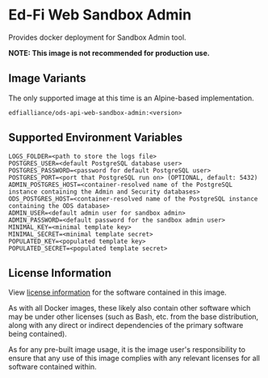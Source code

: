 # Ed-Fi Web Sandbox Admin
Provides docker deployment for Sandbox Admin tool.

**NOTE: This image is not recommended for production use.**

## Image Variants
The only supported image at this time is an Alpine-based implementation.

`edfialliance/ods-api-web-sandbox-admin:<version>`

## Supported Environment Variables
```
LOGS_FOLDER=<path to store the logs file>
POSTGRES_USER=<default PostgreSQL database user>
POSTGRES_PASSWORD=<password for default PostgreSQL user>
POSTGRES_PORT=<port that PostgreSQL run on> (OPTIONAL, default: 5432)
ADMIN_POSTGRES_HOST=<container-resolved name of the PostgreSQL instance containing the Admin and Security databases>
ODS_POSTGRES_HOST=<container-resolved name of the PostgreSQL instance containing the ODS database>
ADMIN_USER=<default admin user for sandbox admin>
ADMIN_PASSWORD=<default password for the sandbox admin user>
MINIMAL_KEY=<minimal template key>
MINIMAL_SECRET=<minimal template secret>
POPULATED_KEY=<populated template key>
POPULATED_SECRET=<populated template secret>
```

## License Information
View [license information](https://github.com/Ed-Fi-Alliance-OSS/Ed-Fi-ODS-Docker/blob/main/LICENSE) for the software contained in this image.

As with all Docker images, these likely also contain other software which may be under other licenses (such as Bash, etc. from the base distribution, along with any direct or indirect dependencies of the primary software being contained).

As for any pre-built image usage, it is the image user's responsibility to ensure that any use of this image complies with any relevant licenses for all software contained within.
